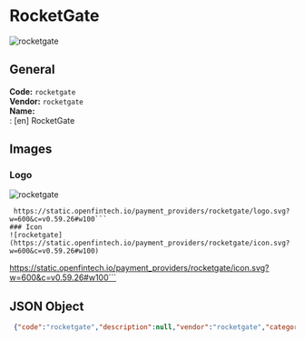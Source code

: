 # RocketGate 
![rocketgate](https://static.openfintech.io/payment_providers/rocketgate/logo.svg?w=600&c=v0.59.26#w100)  
## General 
**Code:** `rocketgate`  
**Vendor:** `rocketgate`  
**Name:**  
:	[en] RocketGate  
## Images 
### Logo 
![rocketgate](https://static.openfintech.io/payment_providers/rocketgate/logo.svg?w=600&c=v0.59.26#w100)  
```
 https://static.openfintech.io/payment_providers/rocketgate/logo.svg?w=600&c=v0.59.26#w100```  
### Icon 
![rocketgate](https://static.openfintech.io/payment_providers/rocketgate/icon.svg?w=600&c=v0.59.26#w100)  
```
 https://static.openfintech.io/payment_providers/rocketgate/icon.svg?w=600&c=v0.59.26#w100```  
## JSON Object 
```json
 {"code":"rocketgate","description":null,"vendor":"rocketgate","categories":null,"countries":null,"payment_method":null,"payout_method":null,"metadata":{"about_payments_code":"rocketgate"},"name":{"en":"RocketGate"}}```  
